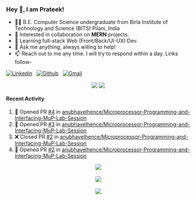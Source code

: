 ### Hey 👋, I am Prateek!
- 👨‍🎓 B.E. Computer Science undergraduate from Birla Institute of Technology and Science (BITS) Pilani, India
- 💖 Interested in collaboration on **MERN** projects.
- 🌱 Learning full-stack Web (Front/Back/UI-UX) Dev.
- 💬 Ask me anything, always willing to help!
- 📫 Reach out to me any time. I will try to respond within a day. Links follow-

<!-- Connection Links -->
[![Linkedin](https://img.shields.io/badge/-LinkedIn-blue?style=flat&logo=Linkedin&logoColor=white)](https://www.linkedin.com/in/bit-by-bits/)&nbsp;&nbsp;
[![Github](https://img.shields.io/badge/-Github-000?style=flat&logo=Github&logoColor=white)](https://github.com/bit-by-bits)&nbsp;&nbsp;
[![Gmail](https://img.shields.io/badge/-Gmail-c14438?style=flat&logo=Gmail&logoColor=white)](mailto:kashyapprateek13@gmail.com)

<!-- User Stats -->
<p align="center">
  <img align="center" src="https://img.shields.io/github/followers/bit-by-bits?style=social" />  
  <img align="center" src="https://visitor-badge.laobi.icu/badge?page_id=bit-by-bits.visitor-badge" />
</p>

#### Recent Activity

<!--START_SECTION:activity-->
1. 💪 Opened PR [#4](https://github.com/anubhavelhence/Microprocessor-Programming-and-Interfacing-MuP-Lab-Session/pull/4) in [anubhavelhence/Microprocessor-Programming-and-Interfacing-MuP-Lab-Session](https://github.com/anubhavelhence/Microprocessor-Programming-and-Interfacing-MuP-Lab-Session)
2. 💪 Opened PR [#3](https://github.com/anubhavelhence/Microprocessor-Programming-and-Interfacing-MuP-Lab-Session/pull/3) in [anubhavelhence/Microprocessor-Programming-and-Interfacing-MuP-Lab-Session](https://github.com/anubhavelhence/Microprocessor-Programming-and-Interfacing-MuP-Lab-Session)
3. ❌ Closed PR [#2](https://github.com/anubhavelhence/Microprocessor-Programming-and-Interfacing-MuP-Lab-Session/pull/2) in [anubhavelhence/Microprocessor-Programming-and-Interfacing-MuP-Lab-Session](https://github.com/anubhavelhence/Microprocessor-Programming-and-Interfacing-MuP-Lab-Session)
4. 💪 Opened PR [#2](https://github.com/anubhavelhence/Microprocessor-Programming-and-Interfacing-MuP-Lab-Session/pull/2) in [anubhavelhence/Microprocessor-Programming-and-Interfacing-MuP-Lab-Session](https://github.com/anubhavelhence/Microprocessor-Programming-and-Interfacing-MuP-Lab-Session)
<!--END_SECTION:activity-->

<!-- Coding Stats -->
<p align="center">
  <img align="center" src="https://github-readme-stats-sigma-five.vercel.app/api?username=bit-by-bits&show_icons=true&theme=dark" /> <br><br>
  <img align="center" src="https://github-readme-streak-stats.herokuapp.com/?user=bit-by-bits&theme=dark" /> <br><br>
  <img align="center" src="https://github-readme-stats.vercel.app/api/wakatime?username=bit_by_bits&layout=compact&theme=dark" />  
</p>

